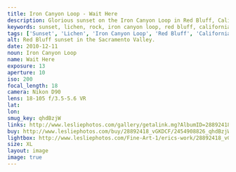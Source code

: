 ```yaml
---
title: Iron Canyon Loop - Wait Here
description: Glorious sunset on the Iron Canyon Loop in Red Bluff, California
keywords: sunset, lichen, rock, iron canyon loop, red bluff, california, landscape
tags: ['Sunset', 'Lichen', 'Iron Canyon Loop', 'Red Bluff', 'California', 'Landscape']
alt: Red Bluff sunset in the Sacramento Valley.
date: 2010-12-11
noun: Iron Canyon Loop
name: Wait Here
exposure: 13
aperture: 10
iso: 200
focal_length: 18
camera: Nikon D90
lens: 18-105 f/3.5-5.6 VR
lat: 
lon: 
smug_key: qhdBzjW
links: http://www.lesliephotos.com/gallery/getalink.mg?AlbumID=28892418&AlbumKey=vGKDCF&ImageID=2454908826&ImageKey=qhdBzjW&how=forum&Page=1
buy: http://www.lesliephotos.com/buy/28892418_vGKDCF/2454908826_qhdBzjW/
lightbox: http://www.lesliephotos.com/Fine-Art-1/erics-work/28892418_vGKDCF#!i=2454908826&k=qhdBzjW&lb=1&s=A
size: XL
layout: image
image: true
---
```

